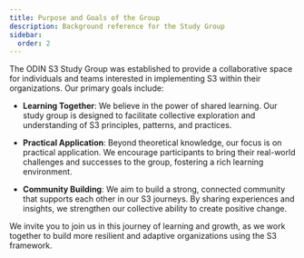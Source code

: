 ```yaml
---
title: Purpose and Goals of the Group
description: Background reference for the Study Group
sidebar:
  order: 2
---
```


<!--# Purpose and Goals of the Group-->

The ODIN S3 Study Group was established to provide a collaborative space for individuals and teams interested in implementing S3 within their organizations. Our primary goals include:

- **Learning Together**: We believe in the power of shared learning. Our study group is designed to facilitate collective exploration and understanding of S3 principles, patterns, and practices.
    
- **Practical Application**: Beyond theoretical knowledge, our focus is on practical application. We encourage participants to bring their real-world challenges and successes to the group, fostering a rich learning environment.
    
- **Community Building**: We aim to build a strong, connected community that supports each other in our S3 journeys. By sharing experiences and insights, we strengthen our collective ability to create positive change.
    

We invite you to join us in this journey of learning and growth, as we work together to build more resilient and adaptive organizations using the S3 framework.
